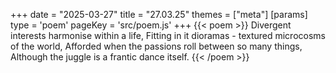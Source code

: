 +++
date = "2025-03-27"
title = "27.03.25"
themes = ["meta"]
[params]
  type = 'poem'
  pageKey = 'src/poem.js'
+++
{{< poem >}}
Divergent interests harmonise within a life,
Fitting in it dioramas - textured microcosms of the world,
Afforded when the passions roll between so many things,
Although the juggle is a frantic dance itself.
{{< /poem >}}